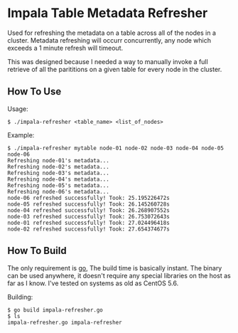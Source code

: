 Impala Table Metadata Refresher
===============================

Used for refreshing the metadata on a table across all of the nodes in a cluster. Metadata refreshing
will occurr concurrently, any node which exceeds a 1 minute refresh will timeout. 

This was designed because I needed a way to manually invoke a full retrieve of all the parititions on a given table for
every node in the cluster.

How To Use
----------

Usage:

    $ ./impala-refresher <table_name> <list_of_nodes>

Example:

    $ ./impala-refresher mytable node-01 node-02 node-03 node-04 node-05 node-06
    Refreshing node-01's metadata...
    Refreshing node-02's metadata...
    Refreshing node-03's metadata...
    Refreshing node-04's metadata...
    Refreshing node-05's metadata...
    Refreshing node-06's metadata...
    node-06 refreshed successfully! Took: 25.195226472s
    node-05 refreshed successfully! Took: 26.145260728s
    node-04 refreshed successfully! Took: 26.268907552s
    node-03 refreshed successfully! Took: 26.753072643s
    node-01 refreshed successfully! Took: 27.024496418s
    node-02 refreshed successfully! Took: 27.654374677s

How To Build
------------

The only requirement is [go](http://golang.org/), The build time is basically instant. The binary can be used anywhere,
it doesn't require any special libraries on the host as far as I know. I've tested on systems as old as CentOS 5.6.

Building:

    $ go build impala-refresher.go
    $ ls
    impala-refresher.go impala-refresher
